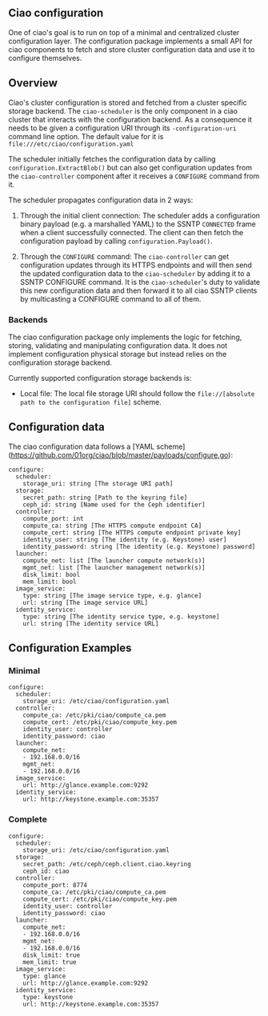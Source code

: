 ## Ciao configuration

One of ciao's goal is to run on top of a minimal and centralized cluster configuration layer.
The configuration package implements a small API for ciao components to fetch and store
cluster configuration data and use it to configure themselves.

## Overview

Ciao's cluster configuration is stored and fetched from a cluster specific storage backend.
The `ciao-scheduler` is the only component in a ciao cluster that interacts with the configuration
backend. As a consequence it needs to be given a configuration URI through its
`-configuration-uri` command line option. The default value for it is `file:///etc/ciao/configuration.yaml`

The scheduler initially fetches the configuration data by calling `configuration.ExtractBlob()` but
can also get configuration updates from the `ciao-controller` component after it receives a `CONFIGURE`
command from it.

The scheduler propagates configuration data in 2 ways:

1. Through the initial client connection: The scheduler adds a configuration binary payload
(e.g. a marshalled YAML) to the SSNTP `CONNECTED` frame when a client successfully connected.
The client can then fetch the configuration payload by calling `configuration.Payload()`.

2. Through the `CONFIGURE` command: The `ciao-controller` can get configuration updates through
its HTTPS endpoints and will then send the updated configuration data to the `ciao-scheduler`
by adding it to a SSNTP CONFIGURE command.
It is the `ciao-scheduler`'s duty to validate this new configuration data and then forward it
to all ciao SSNTP clients by multicasting a CONFIGURE command to all of them.

### Backends

The ciao configuration package only implements the logic for fetching, storing, validating
and manipulating configuration data. It does not implement configuration physical storage but
instead relies on the configuration storage backend.

Currently supported configuration storage backends is:

* Local file: The local file storage URI should follow the `file://[absolute path to the configuration file]` scheme.

## Configuration data

The ciao configuration data follows a [YAML scheme] (https://github.com/01org/ciao/blob/master/payloads/configure.go):

```
configure:
  scheduler:
    storage_uri: string [The storage URI path]
  storage:
    secret_path: string [Path to the keyring file]
    ceph_id: string [Name used for the Ceph identifier]
  controller:
    compute_port: int
    compute_ca: string [The HTTPS compute endpoint CA]
    compute_cert: string [The HTTPS compute endpoint private key]
    identity_user: string [The identity (e.g. Keystone) user]
    identity_password: string [The identity (e.g. Keystone) password]
  launcher:
    compute_net: list [The launcher compute network(s)]
    mgmt_net: list [The launcher management network(s)]
    disk_limit: bool
    mem_limit: bool
  image_service:
    type: string [The image service type, e.g. glance]
    url: string [The image service URL]
  identity_service:
    type: string [The identity service type, e.g. keystone]
    url: string [The identity service URL]
```

## Configuration Examples

### Minimal

```
configure:
  scheduler:
    storage_uri: /etc/ciao/configuration.yaml
  controller:
    compute_ca: /etc/pki/ciao/compute_ca.pem
    compute_cert: /etc/pki/ciao/compute_key.pem
    identity_user: controller
    identity_password: ciao
  launcher:
    compute_net:
    - 192.168.0.0/16
    mgmt_net:
    - 192.168.0.0/16
  image_service:
    url: http://glance.example.com:9292
  identity_service:
    url: http://keystone.example.com:35357
```

### Complete

```
configure:
  scheduler:
    storage_uri: /etc/ciao/configuration.yaml
  storage:
    secret_path: /etc/ceph/ceph.client.ciao.keyring
    ceph_id: ciao
  controller:
    compute_port: 8774
    compute_ca: /etc/pki/ciao/compute_ca.pem
    compute_cert: /etc/pki/ciao/compute_key.pem
    identity_user: controller
    identity_password: ciao
  launcher:
    compute_net:
    - 192.168.0.0/16
    mgmt_net:
    - 192.168.0.0/16
    disk_limit: true
    mem_limit: true
  image_service:
    type: glance
    url: http://glance.example.com:9292
  identity_service:
    type: keystone
    url: http://keystone.example.com:35357
```
